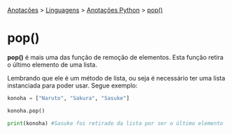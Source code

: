 <link rel="stylesheet" type="text/css" href="../../CSS/dark-theme.css">

[Anotações](../../) > [Linguagens](../Index.md) > [Anotações Python](./Index.md) > [pop()](./ListPop.md)

# pop()
**pop()** é mais uma das função de remoção de elementos. Esta função retira o último elemento de uma lista.

Lembrando que ele é um método de lista, ou seja é necessário ter uma lista instanciada para poder usar. Segue exemplo:

```python
konoha = ["Naruto", "Sakura", "Sasuke"]

konoha.pop()

print(konoha) #Sasuke foi retirado da lista por ser o último elemento
```